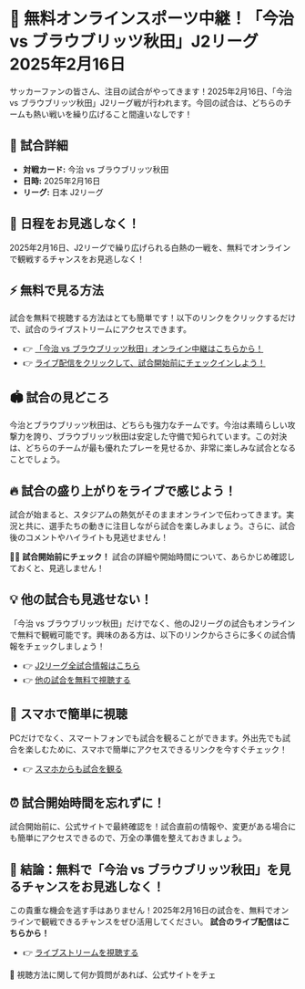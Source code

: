 # 🎉 無料オンラインスポーツ中継！「今治 vs ブラウブリッツ秋田」J2リーグ 2025年2月16日

サッカーファンの皆さん、注目の試合がやってきます！2025年2月16日、「今治 vs ブラウブリッツ秋田」J2リーグ戦が行われます。今回の試合は、どちらのチームも熱い戦いを繰り広げること間違いなしです！

## 🌟 試合詳細

- **対戦カード:** 今治 vs ブラウブリッツ秋田
- **日時:** 2025年2月16日
- **リーグ:** 日本 J2リーグ

## 📅 日程をお見逃しなく！

2025年2月16日、J2リーグで繰り広げられる白熱の一戦を、無料でオンラインで観戦するチャンスをお見逃しなく！

## ⚡ 無料で見る方法

試合を無料で視聴する方法はとても簡単です！以下のリンクをクリックするだけで、試合のライブストリームにアクセスできます。

- 👉 [「今治 vs ブラウブリッツ秋田」オンライン中継はこちらから！](https://tinyurl.com/livestreamfreeo?st=Imabari+vs+Blaublitz+Akita&si=ghc)
- 👉 [ライブ配信をクリックして、試合開始前にチェックインしよう！](https://tinyurl.com/livestreamfreeo?st=Imabari+vs+Blaublitz+Akita&si=ghc)

## 🏟️ 試合の見どころ

今治とブラウブリッツ秋田は、どちらも強力なチームです。今治は素晴らしい攻撃力を誇り、ブラウブリッツ秋田は安定した守備で知られています。この対決は、どちらのチームが最も優れたプレーを見せるか、非常に楽しみな試合となることでしょう。

## 🔥 試合の盛り上がりをライブで感じよう！

試合が始まると、スタジアムの熱気がそのままオンラインで伝わってきます。実況と共に、選手たちの動きに注目しながら試合を楽しみましょう。さらに、試合後のコメントやハイライトも見逃せません！

🏃‍♂️ **試合開始前にチェック！** 試合の詳細や開始時間について、あらかじめ確認しておくと、見逃しません！

## 💡 他の試合も見逃せない！

「今治 vs ブラウブリッツ秋田」だけでなく、他のJ2リーグの試合もオンラインで無料で観戦可能です。興味のある方は、以下のリンクからさらに多くの試合情報をチェックしましょう！

- 👉 [J2リーグ全試合情報はこちら](https://tinyurl.com/livestreamfreeo?st=Imabari+vs+Blaublitz+Akita&si=ghc)
- 👉 [他の試合を無料で視聴する](https://tinyurl.com/livestreamfreeo?st=Imabari+vs+Blaublitz+Akita&si=ghc)

## 📱 スマホで簡単に視聴

PCだけでなく、スマートフォンでも試合を観ることができます。外出先でも試合を楽しむために、スマホで簡単にアクセスできるリンクを今すぐチェック！

- 👉 [スマホからも試合を観る](https://tinyurl.com/livestreamfreeo?st=Imabari+vs+Blaublitz+Akita&si=ghc)

## ⏰ 試合開始時間を忘れずに！

試合開始前に、公式サイトで最終確認を！試合直前の情報や、変更がある場合にも簡単にアクセスできるので、万全の準備を整えておきましょう。

## 🎯 結論：無料で「今治 vs ブラウブリッツ秋田」を見るチャンスをお見逃しなく！

この貴重な機会を逃す手はありません！2025年2月16日の試合を、無料でオンラインで観戦できるチャンスをぜひ活用してください。 **試合のライブ配信はこちらから！**

- 👉 [ライブストリームを視聴する](https://tinyurl.com/livestreamfreeo?st=Imabari+vs+Blaublitz+Akita&si=ghc)

📢 視聴方法に関して何か質問があれば、公式サイトをチェ
